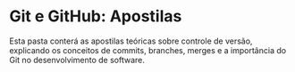 # Git e GitHub: Apostilas

Esta pasta conterá as apostilas teóricas sobre controle de versão, explicando os conceitos de commits, branches, merges e a importância do Git no desenvolvimento de software.
